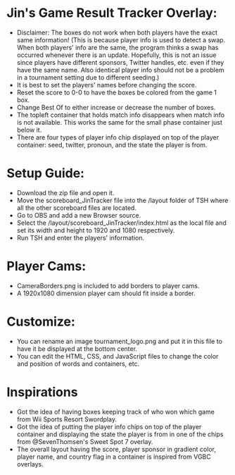 # Jin's Game Result Tracker Overlay:
- Disclaimer:
The boxes do not work when both players have the exact same information! (This is because player info is used to detect a swap. When both players' info are the same, the program thinks a swap has occurred whenever there is an update. Hopefully, this is not an issue since players have different sponsors, Twitter handles, etc. even if they have the same name. Also identical player info should not be a problem in a tournament setting due to different seeding.)
- It is best to set the players' names before changing the score.
- Reset the score to 0-0 to have the boxes be colored from the game 1 box.
- Change Best Of to either increase or decrease the number of boxes.
- The topleft container that holds match info disappears when match info is not available. This works the same for the small phase container just below it.
- There are four types of player info chip displayed on top of the player container: seed, twitter, pronoun, and the state the player is from.

# Setup Guide:
- Download the zip file and open it.
- Move the scoreboard_JinTracker file into the /layout folder of TSH where all the other scoreboard files are located.
- Go to OBS and add a new Browser source.
- Select the /layout/scoreboard_JinTracker/index.html as the local file and set its width and height to 1920 and 1080 respectively.
- Run TSH and enter the players' information.
  
# Player Cams:
- CameraBorders.png is included to add borders to player cams.
- A 1920x1080 dimension player cam should fit inside a border.

# Customize:
- You can rename an image tournament_logo.png and put it in this file to have it be displayed at the bottom center.
- You can edit the HTML, CSS, and JavaScript files to change the color and position of words and containers, etc.

# Inspirations
- Got the idea of having boxes keeping track of who won which game from Wii Sports Resort Swordplay.
- Got the idea of putting the player info chips on top of the player container and displaying the state the player is from in one of the chips from @SevenThomsen's Sweet Spot 7 overlay.
- The overall layout having the score, player sponsor in gradient color, player name, and country flag in a container is inspired from VGBC overlays.
